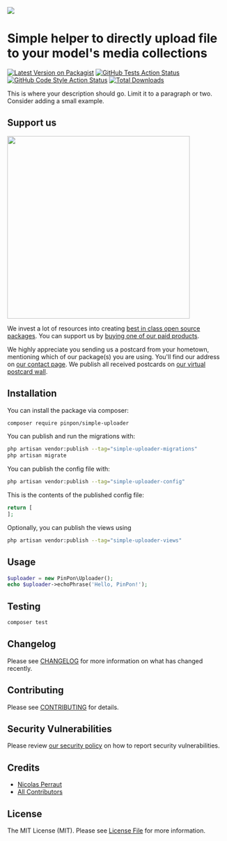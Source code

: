 
[<img src="https://github-ads.s3.eu-central-1.amazonaws.com/support-ukraine.svg?t=1" />](https://supportukrainenow.org)

# Simple helper to directly upload file to your model's media collections

[![Latest Version on Packagist](https://img.shields.io/packagist/v/pinpon/laravel-medialibrary-uploader.svg?style=flat-square)](https://packagist.org/packages/pinpon/simple-uploader)
[![GitHub Tests Action Status](https://img.shields.io/github/workflow/status/pinpon-dev/simple-uploader/run-tests?label=tests)](https://github.com/pinpon/simple-uploader/actions?query=workflow%3Arun-tests+branch%3Amain)
[![GitHub Code Style Action Status](https://img.shields.io/github/workflow/status/pinpon-dev/simple-uploader/Check%20&%20fix%20styling?label=code%20style)](https://github.com/pinpon/simple-uploader/actions?query=workflow%3A"Check+%26+fix+styling"+branch%3Amain)
[![Total Downloads](https://img.shields.io/packagist/dt/pinpon/laravel-medialibrary-uploader.svg?style=flat-square)](https://packagist.org/packages/pinpon/simple-uploader)

This is where your description should go. Limit it to a paragraph or two. Consider adding a small example.

## Support us

[<img src="https://github-ads.s3.eu-central-1.amazonaws.com/simple-uploader.jpg?t=1" width="419px" />](https://spatie.be/github-ad-click/simple-uploader)

We invest a lot of resources into creating [best in class open source packages](https://spatie.be/open-source). You can support us by [buying one of our paid products](https://spatie.be/open-source/support-us).

We highly appreciate you sending us a postcard from your hometown, mentioning which of our package(s) you are using. You'll find our address on [our contact page](https://spatie.be/about-us). We publish all received postcards on [our virtual postcard wall](https://spatie.be/open-source/postcards).

## Installation

You can install the package via composer:

```bash
composer require pinpon/simple-uploader
```

You can publish and run the migrations with:

```bash
php artisan vendor:publish --tag="simple-uploader-migrations"
php artisan migrate
```

You can publish the config file with:

```bash
php artisan vendor:publish --tag="simple-uploader-config"
```

This is the contents of the published config file:

```php
return [
];
```

Optionally, you can publish the views using

```bash
php artisan vendor:publish --tag="simple-uploader-views"
```

## Usage

```php
$uploader = new PinPon\Uploader();
echo $uploader->echoPhrase('Hello, PinPon!');
```

## Testing

```bash
composer test
```

## Changelog

Please see [CHANGELOG](CHANGELOG.md) for more information on what has changed recently.

## Contributing

Please see [CONTRIBUTING](https://github.com/spatie/.github/blob/main/CONTRIBUTING.md) for details.

## Security Vulnerabilities

Please review [our security policy](../../security/policy) on how to report security vulnerabilities.

## Credits

- [Nicolas Perraut](https://github.com/Pin-Pon.dev)
- [All Contributors](../../contributors)

## License

The MIT License (MIT). Please see [License File](LICENSE.md) for more information.

